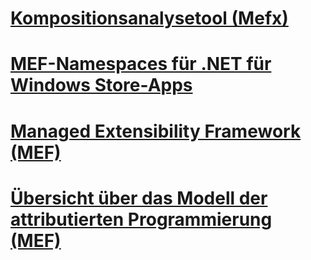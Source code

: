 # [Kompositionsanalysetool (Mefx)](composition-analysis-tool-mefx.md)
# [MEF-Namespaces für .NET für Windows Store-Apps](mef-for-net-for-windows-store-apps.md)
# [Managed Extensibility Framework (MEF)](index.md)
# [Übersicht über das Modell der attributierten Programmierung (MEF)](attributed-programming-model-overview-mef.md)
